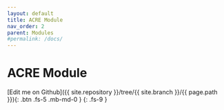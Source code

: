 ```yaml
---
layout: default
title: ACRE Module
nav_order: 2
parent: Modules
#permalink: /docs/
---
```


# ACRE Module
[Edit me on Github]({{ site.repository }}/tree/{{ site.branch }}/{{ page.path }}){: .btn .fs-5 .mb-md-0 } 
{: .fs-9 }